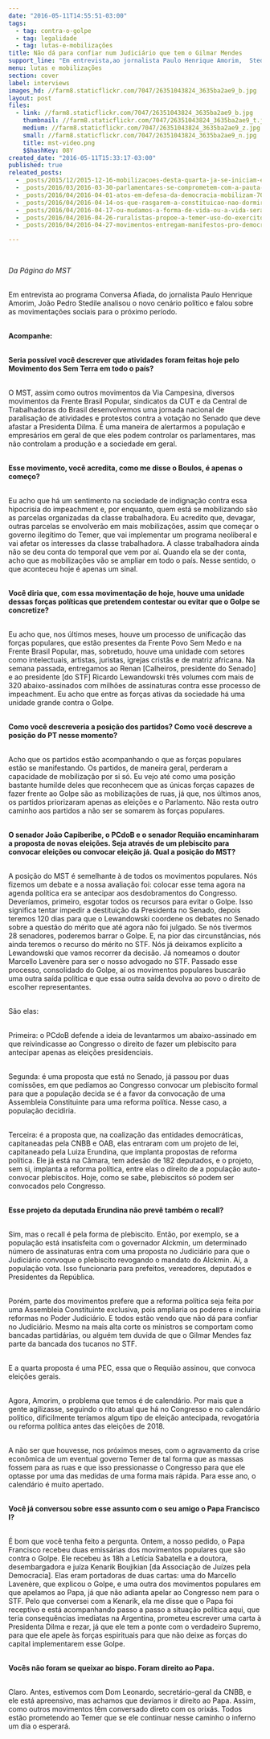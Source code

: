 ```yaml
---
date: "2016-05-11T14:55:51-03:00"
tags:
  - tag: contra-o-golpe
  - tag: legalidade
  - tag: lutas-e-mobilizações
title: Não dá para confiar num Judiciário que tem o Gilmar Mendes
support_line: "Em entrevista,ao jornalista Paulo Henrique Amorim,  Stedile descreve a audiência que promoveu com o Papa Francisco I para tratar do Golpe das “forças do capital\"."
menu: lutas e mobilizações
section: cover
label: interviews
images_hd: //farm8.staticflickr.com/7047/26351043824_3635ba2ae9_b.jpg
layout: post
files:
  - link: //farm8.staticflickr.com/7047/26351043824_3635ba2ae9_b.jpg
    thumbnail: //farm8.staticflickr.com/7047/26351043824_3635ba2ae9_t.jpg
    medium: //farm8.staticflickr.com/7047/26351043824_3635ba2ae9_z.jpg
    small: //farm8.staticflickr.com/7047/26351043824_3635ba2ae9_n.jpg
    title: mst-video.png
    $$hashKey: 08Y
created_date: "2016-05-11T15:33:17-03:00"
published: true
releated_posts:
  - _posts/2015/12/2015-12-16-mobilizacoes-desta-quarta-ja-se-iniciam-em-diversas-partes-do-brasil.md
  - _posts/2016/03/2016-03-30-parlamentares-se-comprometem-com-a-pauta-da-reforma-agraria-e-a-defesa-da-democracia.md
  - _posts/2016/04/2016-04-01-atos-em-defesa-da-democracia-mobilizam-700-mil-pessoas-em-todo-o-pais.md
  - _posts/2016/04/2016-04-14-os-que-rasgarem-a-constituicao-nao-dormirao-em-paz-diz-dirigente-do-mst.md
  - _posts/2016/04/2016-04-17-ou-mudamos-a-forma-de-vida-ou-a-vida-sera-extinta-diz-presidente-da-agapan.md
  - _posts/2016/04/2016-04-26-ruralistas-propoe-a-temer-uso-do-exercito-em-casos-de-conflito-agrario.md
  - _posts/2016/04/2016-04-27-movimentos-entregam-manifestos-pro-democracia-ao-senado-e-stf.md

---
```

<p>&nbsp;</p>

<p><em>Da P&aacute;gina do MST&nbsp;</em></p>

<p><br />
Em entrevista ao programa Conversa Afiada, do jornalista Paulo Henrique Amorim, Jo&atilde;o Pedro Stedile&nbsp;analisou o novo cen&aacute;rio pol&iacute;tico e falou sobre as movimenta&ccedil;&otilde;es sociais para o pr&oacute;ximo per&iacute;odo.&nbsp;</p>

<p><br />
<strong>Acompanhe:&nbsp;</strong></p>

<p><br />
<strong>Seria poss&iacute;vel voc&ecirc; descrever que atividades foram feitas hoje pelo Movimento dos Sem Terra em todo o pa&iacute;s?&nbsp;</strong></p>

<p><br />
O MST, assim como outros movimentos da Via Campesina, diversos movimentos da Frente Brasil Popular, sindicatos da CUT e da Central de Trabalhadoras do Brasil desenvolvemos uma jornada nacional de paralisa&ccedil;&atilde;o de atividades e protestos contra a vota&ccedil;&atilde;o no Senado que deve afastar a Presidenta Dilma. &Eacute; uma maneira de alertarmos a popula&ccedil;&atilde;o e empres&aacute;rios em geral de que eles podem controlar os parlamentares, mas n&atilde;o controlam a produ&ccedil;&atilde;o e a sociedade em geral.</p>

<p><br />
<strong>Esse movimento, voc&ecirc; acredita, como me disse o Boulos, &eacute; apenas o come&ccedil;o?</strong></p>

<p><br />
Eu acho que h&aacute; um sentimento na sociedade de indigna&ccedil;&atilde;o contra essa hipocrisia do impeachment e, por enquanto, quem est&aacute; se mobilizando s&atilde;o as parcelas organizadas da classe trabalhadora. Eu acredito que, devagar, outras parcelas se envolver&atilde;o em mais mobiliza&ccedil;&otilde;es, assim que come&ccedil;ar o governo ileg&iacute;timo do Temer, que vai implementar um programa neoliberal e vai afetar os interesses da classe trabalhadora. A classe trabalhadora ainda n&atilde;o se deu conta do temporal que vem por a&iacute;. Quando ela se der conta, acho que as mobiliza&ccedil;&otilde;es v&atilde;o se ampliar em todo o pa&iacute;s. Nesse sentido, o que aconteceu hoje &eacute; apenas um sinal.</p>

<p><br />
<strong>Voc&ecirc; diria que, com essa movimenta&ccedil;&atilde;o de hoje, houve uma unidade dessas for&ccedil;as pol&iacute;ticas que pretendem contestar ou evitar que o Golpe se concretize?</strong></p>

<p><br />
Eu acho que, nos &uacute;ltimos meses, houve um processo de unifica&ccedil;&atilde;o das for&ccedil;as populares, que est&atilde;o presentes da Frente Povo Sem Medo e na Frente Brasil Popular, mas, sobretudo, houve uma unidade com setores como intelectuais, artistas, juristas, igrejas crist&atilde;s e de matriz africana. Na semana passada, entregamos ao Renan [Calheiros, presidente do Senado] e ao presidente [do STF] Ricardo Lewandowski tr&ecirc;s volumes com mais de 320 abaixo-assinados com milh&otilde;es de assinaturas contra esse processo de impeachment. Eu acho que entre as for&ccedil;as ativas da sociedade h&aacute; uma unidade grande contra o Golpe.</p>

<p><br />
<strong>Como voc&ecirc; descreveria a posi&ccedil;&atilde;o dos partidos? Como voc&ecirc; descreve a posi&ccedil;&atilde;o do PT nesse momento?</strong></p>

<p><br />
Acho que os partidos est&atilde;o acompanhando o que as for&ccedil;as populares est&atilde;o se manifestando. Os partidos, de maneira geral, perderam a capacidade de mobiliza&ccedil;&atilde;o por si s&oacute;. Eu vejo at&eacute; como uma posi&ccedil;&atilde;o bastante humilde deles que reconhecem que as &uacute;nicas for&ccedil;as capazes de fazer frente ao Golpe s&atilde;o as mobiliza&ccedil;&otilde;es de ruas, j&aacute; que, nos &uacute;ltimos anos, os partidos priorizaram apenas as elei&ccedil;&otilde;es e o Parlamento. N&atilde;o resta outro caminho aos partidos a n&atilde;o ser se somarem &agrave;s for&ccedil;as populares.</p>

<p><br />
<strong>O senador Jo&atilde;o Capiberibe, o PCdoB e o senador Requi&atilde;o encaminharam a proposta de novas elei&ccedil;&otilde;es. Seja atrav&eacute;s de um plebiscito para convocar elei&ccedil;&otilde;es ou convocar elei&ccedil;&atilde;o j&aacute;. Qual a posi&ccedil;&atilde;o do MST?</strong></p>

<p><br />
A posi&ccedil;&atilde;o do MST &eacute; semelhante &agrave; de todos os movimentos populares. N&oacute;s fizemos um debate e a nossa avalia&ccedil;&atilde;o foi: colocar esse tema agora na agenda pol&iacute;tica era se antecipar aos desdobramentos do Congresso. Dever&iacute;amos, primeiro, esgotar todos os recursos para evitar o Golpe. Isso significa tentar impedir a destitui&ccedil;&atilde;o da Presidenta no Senado, depois teremos 120 dias para que o Lewandowski coordene os debates no Senado sobre a quest&atilde;o do m&eacute;rito que at&eacute; agora n&atilde;o foi julgado. Se n&oacute;s tivermos 28 senadores, poderemos barrar o Golpe. E, na pior das circunst&acirc;ncias, n&oacute;s ainda teremos o recurso do m&eacute;rito no STF. N&oacute;s j&aacute; deixamos expl&iacute;cito a Lewandowski que vamos recorrer da decis&atilde;o. J&aacute; nomeamos o doutor Marcello Laven&egrave;re para ser o nosso advogado no STF. Passado esse processo, consolidado do Golpe, a&iacute; os movimentos populares buscar&atilde;o uma outra sa&iacute;da pol&iacute;tica e que essa outra sa&iacute;da devolva ao povo o direito de escolher representantes.&nbsp;</p>

<p><br />
S&atilde;o elas:</p>

<p><br />
Primeira: o PCdoB defende a ideia de levantarmos um abaixo-assinado em que reivindicasse ao Congresso o direito de fazer um plebiscito para antecipar apenas as elei&ccedil;&otilde;es presidenciais.</p>

<p><br />
Segunda: &eacute; uma proposta que est&aacute; no Senado, j&aacute; passou por duas comiss&otilde;es, em que ped&iacute;amos ao Congresso convocar um plebiscito formal para que a popula&ccedil;&atilde;o decida se &eacute; a favor da convoca&ccedil;&atilde;o de uma Assembleia Constituinte para uma reforma pol&iacute;tica. Nesse caso, a popula&ccedil;&atilde;o decidiria.</p>

<p><br />
Terceira: &eacute; a proposta que, na coaliza&ccedil;&atilde;o das entidades democr&aacute;ticas, capitaneadas pela CNBB e OAB, elas entraram com um projeto de lei, capitaneado pela Luiza Erundina, que implanta propostas de reforma pol&iacute;tica. Ele j&aacute; est&aacute; na C&acirc;mara, tem ades&atilde;o de 182 deputados, e o projeto, sem si, implanta a reforma pol&iacute;tica, entre elas o direito de a popula&ccedil;&atilde;o auto-convocar plebiscitos. Hoje, como se sabe, plebiscitos s&oacute; podem ser convocados pelo Congresso.</p>

<p><br />
<strong>Esse projeto da deputada Erundina n&atilde;o prev&ecirc; tamb&eacute;m o recall?</strong></p>

<p><br />
Sim, mas o recall &eacute; pela forma de plebiscito. Ent&atilde;o, por exemplo, se a popula&ccedil;&atilde;o est&aacute; insatisfeita com o governador Alckmin, um determinado n&uacute;mero de assinaturas entra com uma proposta no Judici&aacute;rio para que o Judici&aacute;rio convoque o plebiscito revogando o mandato do Alckmin. A&iacute;, a popula&ccedil;&atilde;o vota. Isso funcionaria para prefeitos, vereadores, deputados e Presidentes da Rep&uacute;blica.</p>

<p><br />
Por&eacute;m, parte dos movimentos prefere que a reforma pol&iacute;tica seja feita por uma Assembleia Constituinte exclusiva, pois ampliaria os poderes e incluiria reformas no Poder Judici&aacute;rio. E todos est&atilde;o vendo que n&atilde;o d&aacute; para confiar no Judici&aacute;rio. Mesmo na mais alta corte os ministros se comportam como bancadas partid&aacute;rias, ou algu&eacute;m tem duvida de que o Gilmar Mendes faz parte da bancada dos tucanos no STF.</p>

<p><br />
E a quarta proposta &eacute; uma PEC, essa que o Requi&atilde;o assinou, que convoca elei&ccedil;&otilde;es gerais.</p>

<p><br />
Agora, Amorim, o problema que temos &eacute; de calend&aacute;rio. Por mais que a gente agilizasse, seguindo o rito atual que h&aacute; no Congresso e no calend&aacute;rio pol&iacute;tico, dificilmente ter&iacute;amos algum tipo de elei&ccedil;&atilde;o antecipada, revogat&oacute;ria ou reforma pol&iacute;tica antes das elei&ccedil;&otilde;es de 2018.</p>

<p><br />
A n&atilde;o ser que houvesse, nos pr&oacute;ximos meses, com o agravamento da crise econ&ocirc;mica de um eventual governo Temer de tal forma que as massas fossem para as ruas e que isso pressionasse o Congresso para que ele optasse por uma das medidas de uma forma mais r&aacute;pida. Para esse ano, o calend&aacute;rio &eacute; muito apertado.</p>

<p><br />
<strong>Voc&ecirc; j&aacute; conversou sobre esse assunto com o seu amigo o Papa Francisco I?</strong></p>

<p><br />
&Eacute; bom que voc&ecirc; tenha feito a pergunta. Ontem, a nosso pedido, o Papa Francisco recebeu duas emiss&aacute;rias dos movimentos populares que s&atilde;o contra o Golpe. Ele recebeu &agrave;s 18h a Let&iacute;cia Sabatella e a doutora, desembargadora e ju&iacute;za Kenarik Boujikian [da Associa&ccedil;&atilde;o de Ju&iacute;zes pela Democracia]. Elas eram portadoras de duas cartas: uma do Marcello Laven&egrave;re, que explicou o Golpe, e uma outra dos movimentos populares em que apelamos ao Papa, j&aacute; que n&atilde;o adianta apelar ao Congresso nem para o STF. Pelo que conversei com a Kenarik, ela me disse que o Papa foi receptivo e est&aacute; acompanhando passo a passo a situa&ccedil;&atilde;o pol&iacute;tica aqui, que teria consequ&ecirc;ncias imediatas na Argentina, prometeu escrever uma carta &agrave; Presidenta Dilma e rezar, j&aacute; que ele tem a ponte com o verdadeiro Supremo, para que ele apele &agrave;s for&ccedil;as espirituais para que n&atilde;o deixe as for&ccedil;as do capital implementarem esse Golpe.</p>

<p><br />
<strong>Voc&ecirc;s n&atilde;o foram se queixar ao bispo. Foram direito ao Papa.</strong></p>

<p><br />
Claro. Antes, estivemos com Dom Leonardo, secret&aacute;rio-geral da CNBB, e ele est&aacute; apreensivo, mas achamos que dev&iacute;amos ir direito ao Papa. Assim, como outros movimentos t&ecirc;m conversado direto com os orix&aacute;s. Todos est&atilde;o prometendo ao Temer que se ele continuar nesse caminho o inferno um dia o esperar&aacute;.</p>
